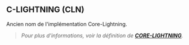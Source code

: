 ## C-LIGHTNING (CLN)

Ancien nom de l'implémentation Core-Lightning. 

> *Pour plus d'informations, voir la définition de [**CORE-LIGHTNING**](/dictionnaire/C.md#core-lightning-cln).*

